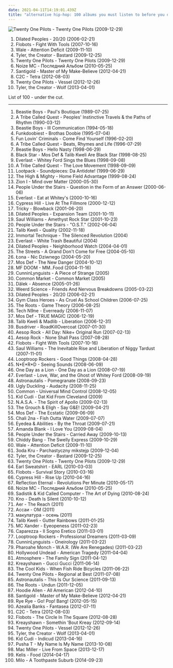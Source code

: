 ```yaml
---
date: 2021-04-11T14:19:01.439Z
title: "alternative hip-hop: 100 albums you must listen to before you die"
---
```

![Twenty One Pilots - Twenty One Pilots (2009-12-29)](http://coverartarchive.org/release/f962ee2d-41cd-4a47-8f8c-dc402eacfaf3/10077631133-500.jpg "Twenty One Pilots - Twenty One Pilots (2009-12-29)")
<ol class="albums">
<li data-cover="http://coverartarchive.org/release/c6647f41-74bf-4eab-b4ab-5f7fa32ae7aa/15794553870-500.jpg" data-tags="hip-hop, alternative hip-hop" role="button">Dilated Peoples - 20/20 (2006-02-21)</li>
<li data-cover="http://coverartarchive.org/release/c46652d5-53ec-4c2e-aeb2-a65852099d3c/1398538098-500.jpg" data-tags="hip-hop" role="button">Flobots - Fight With Tools (2007-10-16)</li>
<li data-cover="http://coverartarchive.org/release/7fe11570-db06-4d5a-8e53-d841c8cc6b37/6032925292-500.jpg" data-tags="hip hop" role="button">Wale - Attention Deficit (2009-11-10)</li>
<li data-cover="http://coverartarchive.org/release/f92d68fa-db21-4938-b72d-bfe05256e13f/1674767529-500.jpg" data-tags="rap, horrorcore" role="button">Tyler, the Creator - Bastard (2009-12-25)</li>
<li data-cover="http://coverartarchive.org/release/f962ee2d-41cd-4a47-8f8c-dc402eacfaf3/10077631133-500.jpg" data-tags="hip-hop, indie, alternative, emo, rap, alternative pop, alternative hip-hop, pop rap, twenty one pilots,  alternative,  indie pop,  pop,  male vocalists,  alternative pop,  emo,  emo pop" role="button">Twenty One Pilots - Twenty One Pilots (2009-12-29)</li>
<li data-cover="http://coverartarchive.org/release/4b694997-ffff-4e17-b3fa-2eff8fd5e30e/10588245317-500.jpg" data-tags="nozi mc, russian, alternative hip-hop" role="button">Noize MC - Последний Альбом (2010-05-25)</li>
<li data-cover="http://coverartarchive.org/release/d80496fb-c5ea-4625-adb3-1b3dbabd0fae/2216131525-500.jpg" data-tags="electronic, indie, dub, new wave" role="button">Santigold - Master of My Make-Believe (2012-04-21)</li>
<li data-cover="http://coverartarchive.org/release/8befc8d5-2418-459a-9001-85afb05a0aad/1913101833-500.jpg" data-tags="electro" role="button">C2C - Tetra (2012-08-03)</li>
<li data-cover="http://coverartarchive.org/release/77f25b0b-bb51-44fb-b7b5-9c5c391769dd/7221126832-500.jpg" data-tags="alternative" role="button">Twenty One Pilots - Vessel (2012-12-26)</li>
<li data-cover="http://coverartarchive.org/release/28b3139a-1905-4978-9004-9a170b1b64c6/8854274705-500.jpg" data-tags="hip-hop, rap" role="button">Tyler, the Creator - Wolf (2013-04-01)</li>
</ol>
List of 100 - under the cut.
<!-- more -->

_________________

<ol class="albums">
<li data-cover="http://coverartarchive.org/release/c5470b73-b208-4f26-97d7-a6d8f50921ed/2236356187-500.jpg" data-tags="hip-hop, 80s" role="button">
Beastie Boys - Paul's Boutique (1989-07-25)
</li>
<li data-cover="http://coverartarchive.org/release/a30577af-64e7-3e86-9930-556e3e5357b5/2934705740-500.jpg" data-tags="hip-hop" role="button">
A Tribe Called Quest - Peoples' Instinctive Travels & the Paths of Rhythm (1990-03-12)
</li>
<li data-cover="https://img.discogs.com/x-XBH8YKpwmafthP8SsFian0t6s=/fit-in/600x591/filters:strip_icc():format(jpeg):mode_rgb():quality(90)/discogs-images/R-6458210-1465577851-2875.jpeg.jpg" data-tags="hip-hop" role="button">
Beastie Boys - Ill Communication (1994-05-18)
</li>
<li data-cover="http://coverartarchive.org/release/0f6fe239-d416-4dbb-9f80-86cd5d6428f9/22927814474-500.jpg" data-tags="rap" role="button">
Funkdoobiest - Brothas Doobie (1995-07-04)
</li>
<li data-cover="http://coverartarchive.org/release/491fa74f-9af4-4f3d-a3fa-3711f602915c/23575106710-500.jpg" data-tags="funk, alternative" role="button">
Fun Lovin' Criminals - Come Find Yourself (1996-02-20)
</li>
<li data-cover="http://coverartarchive.org/release/a28ae1a5-577f-3324-95bf-e8cdb1595e3e/23815611613-500.jpg" data-tags="hip-hop, 90s, hip hop" role="button">
A Tribe Called Quest - Beats, Rhymes and Life (1996-07-29)
</li>
<li data-cover="http://coverartarchive.org/release/84a4ba6a-cc66-4a8b-b443-198646fbf85f/8508204852-500.jpg" data-tags="hip-hop, rap" role="button">
Beastie Boys - Hello Nasty (1998-06-29)
</li>
<li data-cover="http://coverartarchive.org/release/66df81d2-9787-3838-85fa-fa0de57990f3/24580063144-500.jpg" data-tags="hip hop, hip-hop" role="button">
Black Star - Mos Def & Talib Kweli Are Black Star (1998-08-25)
</li>
<li data-cover="http://coverartarchive.org/release/1e4d0890-9ee0-4020-a9dc-8528208fd3ab/1675399328-500.jpg" data-tags="albums by:everlast, rock" role="button">
Everlast - Whitey Ford Sings the Blues (1998-09-08)
</li>
<li data-cover="http://coverartarchive.org/release/0f8e60b8-26ce-4680-bfa1-e9593c598de7/16217608133-500.jpg" data-tags="hip-hop" role="button">
A Tribe Called Quest - The Love Movement (1998-09-09)
</li>
<li data-cover="http://coverartarchive.org/release/33420fae-4cf2-3aa2-b34f-708c4584a192/14285387016-500.jpg" data-tags="stones throw" role="button">
Lootpack - Soundpieces: Da Antidote! (1999-06-29)
</li>
<li data-cover="http://coverartarchive.org/release/80dc9693-3e9a-4570-8452-6ce3d6fb31d1/4528884990-500.jpg" data-tags="hip-hop, rap, underground hip-hop, 90s, alternative hip-hop, hhc 95-05 top 100, rawkus, hood, hot song, good new music, middle finger, he cuts so fresh" role="button">
The High & Mighty - Home Field Advantage (1999-08-24)
</li>
<li data-cover="http://coverartarchive.org/release/0c2c5aed-e1cf-3dc7-82c8-7936611d73f7/15200268076-500.jpg" data-tags="hiphop" role="button">
Zion I - Mind over Matter (2000-05-30)
</li>
<li data-cover="http://coverartarchive.org/release/fef2ef9a-4869-4a56-a902-a242b588fd41/15841150848-500.jpg" data-tags="underground hip hop" role="button">
People Under the Stairs - Question in the Form of an Answer (2000-06-06)
</li>
<li data-cover="http://coverartarchive.org/release/a9316270-de2f-474d-a90a-64b87c8552e0/17553518656-500.jpg" data-tags="rock" role="button">
Everlast - Eat at Whitey's (2000-10-16)
</li>
<li data-cover="http://coverartarchive.org/release/d10320a4-2469-4ae5-9157-a7f2c950cf5d/5052431361-500.jpg" data-tags="hip hop, live, alternative hip-hop" role="button">
Cypress Hill - Live At The Fillmore (2000-12-12)
</li>
<li data-cover="https://img.discogs.com/PGUuH0Vf9pSYFpNUt1bjQ_iyT6k=/fit-in/508x500/filters:strip_icc():format(jpeg):mode_rgb():quality(90)/discogs-images/R-2252237-1342980339-4303.jpeg.jpg" data-tags="trip-hop" role="button">
Tricky - Blowback (2001-06-20)
</li>
<li data-cover="http://coverartarchive.org/release/45bffb6b-5b13-3df8-9ae1-e782662a6de0/15794560352-500.jpg" data-tags="hip-hop, underground hip hop" role="button">
Dilated Peoples - Expansion Team (2001-10-11)
</li>
<li data-cover="http://coverartarchive.org/release/d23bd8bc-44f4-452d-b3c7-0ef0411ffbe7/23983612574-500.jpg" data-tags="hip hop, hip-hop" role="button">
Saul Williams - Amethyst Rock Star (2001-10-23)
</li>
<li data-cover="http://coverartarchive.org/release/79d35845-7b0b-4624-9999-a13ca25c653f/4766809847-500.jpg" data-tags="hip hop" role="button">
People Under the Stairs - "O.S.T." (2002-06-04)
</li>
<li data-cover="http://coverartarchive.org/release/07041b80-aa46-4f9f-bd7e-d4400d627180/2801140623-500.jpg" data-tags="hip-hop" role="button">
Talib Kweli - Quality (2002-11-18)
</li>
<li data-cover="http://coverartarchive.org/release/a6e65a1d-3948-497f-8a0b-e769c1378793/4794566468-500.jpg" data-tags="alternative hip-hop, excellent lyricism, educate yourself, real life rhymes, lyrics to learn from" role="button">
Immortal Technique - The Silenced Revolution (2004)
</li>
<li data-cover="https://img.discogs.com/xdYNTGT-Q2m47QmLbwzyEuL7zII=/fit-in/472x464/filters:strip_icc():format(jpeg):mode_rgb():quality(90)/discogs-images/R-3243290-1378870863-5538.jpeg.jpg" data-tags="hip-hop, rock" role="button">
Everlast - White Trash Beautiful (2004)
</li>
<li data-cover="http://coverartarchive.org/release/961a9baf-2171-3502-93cd-81ad0408a0f4/15794565428-500.jpg" data-tags="hip-hop, alternative hip-hop" role="button">
Dilated Peoples - Neighborhood Watch (2004-04-01)
</li>
<li data-cover="http://coverartarchive.org/release/2e24044e-a62d-38cd-a81c-bb18568d69f7/16604406384-500.jpg" data-tags="hip-hop, hip hop" role="button">
The Streets - A Grand Don't Come for Free (2004-05-10)
</li>
<li data-cover="http://coverartarchive.org/release/c723208b-989f-41fb-bb63-235b1bbc3830/6854999473-500.jpg" data-tags="polish" role="button">
Łona - Nic Dziwnego (2004-05-20)
</li>
<li data-cover="http://coverartarchive.org/release/56c76359-e7d8-465c-8e84-fdcce75dbb80/2977936650-500.jpg" data-tags="hip-hop, hip hop" role="button">
Mos Def - The New Danger (2004-10-12)
</li>
<li data-cover="https://img.discogs.com/UjsKkHh5Px5-9nu6qaFI4y7X100=/fit-in/566x566/filters:strip_icc():format(jpeg):mode_rgb():quality(90)/discogs-images/R-1047581-1587057449-6690.jpeg.jpg" data-tags="hip-hop, rap" role="button">
MF DOOM - MM..Food (2004-11-16)
</li>
<li data-cover="http://coverartarchive.org/release/ae68abf2-c6f2-4a21-9a42-8322a643bad4/8736889604-500.jpg" data-tags="hip hop" role="button">
CunninLynguists - A Piece of Strange (2005)
</li>
<li data-cover="http://coverartarchive.org/release/dc879fc4-6855-43f7-afe6-ee8437fda951/15079203249-500.jpg" data-tags="hip-hop, underground hip-hop, conscious hip-hop" role="button">
Common Market - Common Market (2005)
</li>
<li data-cover="https://img.discogs.com/VlXTau7FjwjD25UR11xmseduAug=/fit-in/600x593/filters:strip_icc():format(jpeg):mode_rgb():quality(90)/discogs-images/R-317568-1241211810.jpeg.jpg" data-tags="hip-hop, abstract hip-hop, experimental hip-hop" role="button">
Dälek - Absence (2005-01-26)
</li>
<li data-cover="https://img.discogs.com/lgHgh8vCg-GD94E7lya4KOA_xSA=/fit-in/470x470/filters:strip_icc():format(jpeg):mode_rgb():quality(90)/discogs-images/R-2923753-1307512573.jpeg.jpg" data-tags="hip-hop, alternative hip-hop" role="button">
Weerd Science - Friends And Nervous Breakdowns (2005-03-22)
</li>
<li data-cover="http://coverartarchive.org/release/c6647f41-74bf-4eab-b4ab-5f7fa32ae7aa/15794553870-500.jpg" data-tags="hip-hop, alternative hip-hop" role="button">
Dilated Peoples - 20/20 (2006-02-21)
</li>
<li data-cover="https://img.discogs.com/_pytQNoFquAHXxTr4S3Gy2D3VWo=/fit-in/189x189/filters:strip_icc():format(jpeg):mode_rgb():quality(90)/discogs-images/R-796427-1174893064.jpeg.jpg" data-tags="hip-hop" role="button">
Gym Class Heroes - As Cruel As School Children (2006-07-25)
</li>
<li data-cover="https://img.discogs.com/vJCvSS6S95nfXvm5FYP-_rDcD6E=/fit-in/590x588/filters:strip_icc():format(jpeg):mode_rgb():quality(90)/discogs-images/R-780773-1167308486.jpeg.jpg" data-tags="hip-hop" role="button">
The Roots - Game Theory (2006-08-25)
</li>
<li data-cover="http://coverartarchive.org/release/21b03748-3bb5-4b24-8e7d-14e47eee80ca/13921216200-500.jpg" data-tags="rap, rapcore, alternative hip-hop" role="button">
Tech N9ne - Everready (2006-11-07)
</li>
<li data-cover="http://coverartarchive.org/release/c8dcdb67-d137-4fd8-bbf0-3d043e85a06f/3361363395-500.jpg" data-tags="hip hop" role="button">
Mos Def - TRUE MAGIC (2006-12-19)
</li>
<li data-cover="https://img.discogs.com/JYt7-eh8kUxyf6HWwxSIELxI1RI=/fit-in/484x500/filters:strip_icc():format(jpeg):mode_rgb():quality(90)/discogs-images/R-871335-1167642514.jpeg.jpg" data-tags="hip-hop, hip hop, underground hip-hop, alternative hip-hop, jazz-hop, east coast rap, good hip-hop" role="button">
Talib Kweli & Madlib - Liberation (2006-12-31)
</li>
<li data-cover="http://coverartarchive.org/release/70c83dce-7a69-4f26-a925-2e536faf4b5e/16076458664-500.jpg" data-tags="hip-hop" role="button">
Busdriver - RoadKillOvercoat (2007-01-30)
</li>
<li data-cover="https://img.discogs.com/MxIEbXM2FfNC6CFSi0FE9fuaamE=/fit-in/600x600/filters:strip_icc():format(jpeg):mode_rgb():quality(90)/discogs-images/R-1122226-1193789791.jpeg.jpg" data-tags="hip hop, rock, alternative, alternative hip-hop" role="button">
Aesop Rock - All Day: Nike+ Original Run (2007-02-13)
</li>
<li data-cover="http://coverartarchive.org/release/b0885908-cbe2-4e51-95d8-c4f3b9721ad6/2386174869-500.jpg" data-tags="hip-hop" role="button">
Aesop Rock - None Shall Pass (2007-08-28)
</li>
<li data-cover="http://coverartarchive.org/release/c46652d5-53ec-4c2e-aeb2-a65852099d3c/1398538098-500.jpg" data-tags="hip-hop" role="button">
Flobots - Fight With Tools (2007-10-16)
</li>
<li data-cover="http://coverartarchive.org/release/0a8a4523-0288-467b-b028-0b0e72dd52b7/2810122194-500.jpg" data-tags="trent reznor, alternative hip-hop" role="button">
Saul Williams - The Inevitable Rise and Liberation of Niggy Tardust (2007-11-01)
</li>
<li data-cover="http://coverartarchive.org/release/542f1d3a-91ea-4501-82b8-bba39f0eab13/22549698830-500.jpg" data-tags="hip-hop" role="button">
Looptroop Rockers - Good Things (2008-04-28)
</li>
<li data-cover="https://img.discogs.com/sAHiZ1GQVMxSrV1dwSAi5FPOqL4=/fit-in/600x600/filters:strip_icc():format(jpeg):mode_rgb():quality(90)/discogs-images/R-3646806-1516228829-9542.jpeg.jpg" data-tags="hip-hop" role="button">
N*E*R*D - Seeing Sounds (2008-06-09)
</li>
<li data-cover="https://img.discogs.com/mkLY91OJiGwNvrwxERyq50J4Mz8=/fit-in/600x600/filters:strip_icc():format(jpeg):mode_rgb():quality(90)/discogs-images/R-1404325-1580767308-9603.png.jpg" data-tags="alternative rock, rapcore" role="button">
One Day as a Lion - One Day as a Lion (2008-07-19)
</li>
<li data-cover="http://coverartarchive.org/release/b8d9eca5-3187-476a-88b8-ce56cb4dfb0d/27286047845-500.jpg" data-tags="hip hop, rock, blues" role="button">
Everlast - Love, War, and the Ghost of Whitey Ford (2008-09-19)
</li>
<li data-cover="http://coverartarchive.org/release/9bfb0888-079c-4928-96ff-0a8fbf4e0092/2201133972-500.jpg" data-tags="hip-hop" role="button">
Astronautalis - Pomegranate (2008-09-23)
</li>
<li data-cover="https://img.discogs.com/-xfuayI-hGFI4IGLCKfmjdadnYs=/fit-in/600x600/filters:strip_icc():format(jpeg):mode_rgb():quality(90)/discogs-images/R-1577171-1402651151-5162.jpeg.jpg" data-tags="hip hop, groovy, alternative hip-hop" role="button">
Ugly Duckling - Audacity (2008-11-25)
</li>
<li data-cover="http://coverartarchive.org/release/e615115f-81cc-4647-bde5-eff6d6828cf7/21276824220-500.jpg" data-tags="hip-hop" role="button">
Common - Universal Mind Control (2008-12-05)
</li>
<li data-cover="http://coverartarchive.org/release/923f472e-10c9-4411-88c7-e2ebde8d0e3b/1503538542-500.jpg" data-tags="hip hop, kid cudi" role="button">
Kid Cudi - Dat Kid From Cleveland (2009)
</li>
<li data-cover="http://coverartarchive.org/release/050fd0a7-6dfd-4db8-baca-e57375ac9eff/4520585290-500.jpg" data-tags="hip hop, dance, funk, alternative hip-hop" role="button">
N.A.S.A. - The Spirit of Apollo (2009-02-13)
</li>
<li data-cover="https://img.discogs.com/RyfpWzVEXxoUu2jAOi7i0MczKNo=/fit-in/350x350/filters:strip_icc():format(jpeg):mode_rgb():quality(90)/discogs-images/R-6320447-1416399159-6393.jpeg.jpg" data-tags="hip hop, alternative hip-hop, underground hiphop" role="button">
The Grouch & Eligh - Say G&E! (2009-04-21)
</li>
<li data-cover="http://coverartarchive.org/release/c131cfbf-5024-4a50-a27b-366f04d3fcd8/1674181130-500.jpg" data-tags="hip hop, hip-hop" role="button">
Mos Def - The Ecstatic (2009-06-09)
</li>
<li data-cover="https://img.discogs.com/LDXVDR5EoS0n9f_TLCm0rf35ZWg=/fit-in/150x150/filters:strip_icc():format(jpeg):mode_rgb():quality(90)/discogs-images/R-1840182-1295385670.jpeg.jpg" data-tags="hip hop" role="button">
Chali 2na - Fish Outta Water (2009-07-07)
</li>
<li data-cover="http://coverartarchive.org/release/ec0ec5b0-de57-410d-a640-8e072cc13f10/3436243526-500.jpg" data-tags="hip-hop, grunge, experimental, indie rock, underground hip-hop, alternative hip-hop, rap rock, my fav, parts of the body" role="button">
Eyedea & Abilities - By the Throat (2009-07-21)
</li>
<li data-cover="https://img.discogs.com/_gMnPujlN9AT4zUPw0Ct1BHZNsQ=/fit-in/320x303/filters:strip_icc():format(jpeg):mode_rgb():quality(90)/discogs-images/R-1876353-1249499089.jpeg.jpg" data-tags="electronic" role="button">
Amanda Blank - I Love You (2009-08-04)
</li>
<li data-cover="http://coverartarchive.org/release/4dad8c35-f344-49d4-ab35-bb3a72c997b1/16156237210-500.jpg" data-tags="hip-hop, hip hop, west coast, groovy, alternative hip-hop, jazz hop, independent hip-hop, puts, indie g-funk, golden era feel" role="button">
People Under the Stairs - Carried Away (2009-10-13)
</li>
<li data-cover="https://img.discogs.com/YNA3QFzyfL4lRKYkPbUXu955als=/fit-in/600x600/filters:strip_icc():format(jpeg):mode_rgb():quality(90)/discogs-images/R-6354960-1417205837-9595.jpeg.jpg" data-tags="electronic, hip hop, alternative, rap, groovy, alternative hip-hop" role="button">
Chiddy Bang - The Swelly Express (2009-10-29)
</li>
<li data-cover="http://coverartarchive.org/release/7fe11570-db06-4d5a-8e53-d841c8cc6b37/6032925292-500.jpg" data-tags="hip hop" role="button">
Wale - Attention Deficit (2009-11-10)
</li>
<li data-cover="http://coverartarchive.org/release/acc876c8-0c22-4c65-bbce-920d8a49eef9/8977335496-500.jpg" data-tags="hip hop, dancehall, alternative hip-hop" role="button">
3oda Kru - Parchastyczny mikstejp (2009-12-04)
</li>
<li data-cover="http://coverartarchive.org/release/f92d68fa-db21-4938-b72d-bfe05256e13f/1674767529-500.jpg" data-tags="rap, horrorcore" role="button">
Tyler, the Creator - Bastard (2009-12-25)
</li>
<li data-cover="http://coverartarchive.org/release/f962ee2d-41cd-4a47-8f8c-dc402eacfaf3/10077631133-500.jpg" data-tags="hip-hop, indie, alternative, emo, rap, alternative pop, alternative hip-hop, pop rap, twenty one pilots,  alternative,  indie pop,  pop,  male vocalists,  alternative pop,  emo,  emo pop" role="button">
Twenty One Pilots - Twenty One Pilots (2009-12-29)
</li>
<li data-cover="http://coverartarchive.org/release/30648efa-3981-409c-8f85-9b92e194d736/4765759405-500.jpg" data-tags="hardcore hip-hop" role="button">
Earl Sweatshirt - EARL (2010-03-03)
</li>
<li data-cover="https://img.discogs.com/jVhD2t-MCj52UbrwsoYG_YZAlzw=/fit-in/600x600/filters:strip_icc():format(jpeg):mode_rgb():quality(90)/discogs-images/R-2523458-1288654372.jpeg.jpg" data-tags="rock, alternative rock, hip-hop" role="button">
Flobots - Survival Story (2010-03-16)
</li>
<li data-cover="http://coverartarchive.org/release/f6f6704a-1bd1-4fa8-9acd-e340e669e48a/23246348312-500.jpg" data-tags="hip hop, hip-hop" role="button">
Cypress Hill - Rise Up (2010-04-16)
</li>
<li data-cover="http://coverartarchive.org/release/bd0c27d3-89ec-3958-b213-8f04ba8e0e60/1495574905-500.jpg" data-tags="hip hop, independent hip-hop" role="button">
Reflection Eternal - Revolutions Per Minute (2010-05-17)
</li>
<li data-cover="http://coverartarchive.org/release/4b694997-ffff-4e17-b3fa-2eff8fd5e30e/10588245317-500.jpg" data-tags="nozi mc, russian, alternative hip-hop" role="button">
Noize MC - Последний Альбом (2010-05-25)
</li>
<li data-cover="http://coverartarchive.org/release/0b8b097a-361b-4947-a165-0bf3845bbcc5/5815888604-500.jpg" data-tags="hip hop, alternative hip-hop" role="button">
Sadistik & Kid Called Computer - The Art of Dying (2010-08-24)
</li>
<li data-cover="http://coverartarchive.org/release/d6d61b7d-6955-46ce-ba77-cfae76cf4fde/6289209896-500.jpg" data-tags="hip-hop" role="button">
Kno - Death Is Silent (2010-10-12)
</li>
<li data-cover="https://img.discogs.com/-paFE3NF4xDopsoDDYqb_0dLTXs=/fit-in/585x593/filters:strip_icc():format(jpeg):mode_rgb():quality(90)/discogs-images/R-1156665-1212757347.jpeg.jpg" data-tags="hip-hop, alternative hip-hop" role="button">
Aer - The Reach (2011)
</li>
<li data-cover="https://img.discogs.com/gPyYTAhmT-SyeMSguqoahNxLpEw=/fit-in/463x464/filters:strip_icc():format(jpeg):mode_rgb():quality(90)/discogs-images/R-3841187-1373451969-3806.jpeg.jpg" data-tags="hip-hop, trip-hop, rap, piano, atmospheric, alternative hip-hop" role="button">
Ассаи - ОМ (2011)
</li>
<li data-cover="http://coverartarchive.org/release/c643ae6b-5907-4d2b-ba77-4ed178426652/22556648412-500.jpg" data-tags="abstract hip-hop" role="button">
макулатура - осень (2011)
</li>
<li data-cover="https://img.discogs.com/QmiZqmwmdfr392KBGMCPo0Ln3ZQ=/fit-in/600x533/filters:strip_icc():format(jpeg):mode_rgb():quality(90)/discogs-images/R-2665892-1562547335-3836.jpeg.jpg" data-tags="hip hop, rap" role="button">
Talib Kweli - Gutter Rainbows (2011-01-25)
</li>
<li data-cover="https://img.discogs.com/kRCkorCNVqkcUzhDICBaA-loSmY=/fit-in/300x300/filters:strip_icc():format(jpeg):mode_rgb():quality(90)/discogs-images/R-3504467-1333053283.jpeg.jpg" data-tags="electronic, reggae, experimental, dubstep, idm, alternative hip-hop" role="button">
MC Xander - Eyeopeness (2011-02-23)
</li>
<li data-cover="http://coverartarchive.org/release/4560c527-adfb-4c17-ba12-b7d8ee9e34a5/6804876139-500.jpg" data-tags="rock, reggae, rap, crazy, song-writer, alternative hip-hop, 10s, cantautore, caparezza" role="button">
Caparezza - Il Sogno Eretico (2011-03-01)
</li>
<li data-cover="https://via.placeholder.com/450" data-tags="hip hop, groovy, alternative hip-hop" role="button">
Looptroop Rockers - Professional Dreamers (2011-03-09)
</li>
<li data-cover="http://coverartarchive.org/release/ac3b9888-d183-482f-a901-98adc841dc48/8576156326-500.jpg" data-tags="underground hip-hop, alternative hip-hop" role="button">
CunninLynguists - Oneirology (2011-03-22)
</li>
<li data-cover="https://img.discogs.com/LqHmpQmv7SQ4y0V9wI0BA-31EHo=/fit-in/445x400/filters:strip_icc():format(jpeg):mode_rgb():quality(90)/discogs-images/R-2788467-1301492671.jpeg.jpg" data-tags="hip hop, underground hip-hop" role="button">
Pharoahe Monch - W.A.R. (We Are Renegades) (2011-03-22)
</li>
<li data-cover="http://coverartarchive.org/release/47b630d5-aa87-4393-8d66-3bf5733c4774/10712441230-500.jpg" data-tags="rapcore" role="button">
Hollywood Undead - American Tragedy (2011-04-04)
</li>
<li data-cover="http://coverartarchive.org/release/1b6ace01-0554-431b-a2f9-4ea63c75e23c/955252091-500.jpg" data-tags="hip hop, alternative hip-hop" role="button">
Atmosphere - The Family Sign (2011-04-12)
</li>
<li data-cover="http://coverartarchive.org/release/65ba2f38-3e3c-4f8f-abc2-45d721c31b3b/2576455183-500.jpg" data-tags="kreayshawn" role="button">
Kreayshawn - Gucci Gucci (2011-06-14)
</li>
<li data-cover="http://coverartarchive.org/release/e1b98241-60d5-4895-8ee4-87f106bd8a24/4793484779-500.jpg" data-tags="hip-hop, rap, alternative hip-hop" role="button">
The Cool Kids - When Fish Ride Bicycles (2011-06-22)
</li>
<li data-cover="http://coverartarchive.org/release/f4a3f76f-959e-46e9-bfdb-59d8ba3066e1/3742879315-500.jpg" data-tags="electronic, rap" role="button">
Twenty One Pilots - Regional at Best (2011-07-08)
</li>
<li data-cover="http://coverartarchive.org/release/27b537fb-33ea-48ab-bb1e-7453aa0d7e1d/3258588413-500.jpg" data-tags="alternative" role="button">
Astronautalis - This Is Our Science (2011-09-13)
</li>
<li data-cover="http://coverartarchive.org/release/17105002-a6fd-4f92-9589-aa7f98073638/4785732549-500.jpg" data-tags="hip hop" role="button">
The Roots - Undun (2011-12-05)
</li>
<li data-cover="http://coverartarchive.org/release/f7b8fff0-445f-48ad-9b66-4e48c4060b4f/5507996174-500.jpg" data-tags="rap" role="button">
Hoodie Allen - All American (2012-04-10)
</li>
<li data-cover="http://coverartarchive.org/release/d80496fb-c5ea-4625-adb3-1b3dbabd0fae/2216131525-500.jpg" data-tags="electronic, indie, dub, new wave" role="button">
Santigold - Master of My Make-Believe (2012-04-21)
</li>
<li data-cover="http://coverartarchive.org/release/c413466c-4fa7-4009-9e84-f66ab6e25b83/982630096-500.jpg" data-tags="hip-hop, rap, electro, alternative hip-hop, baltimore club, most anticipated albums of 2011" role="button">
Rye Rye - Go! Pop! Bang! (2012-05-15)
</li>
<li data-cover="http://coverartarchive.org/release/c041d785-6b72-47f2-a8db-79fdb4067b4a/1472209895-500.jpg" data-tags="alternative, rap, hip-house, seapunk" role="button">
Azealia Banks - Fantasea (2012-07-11)
</li>
<li data-cover="http://coverartarchive.org/release/8befc8d5-2418-459a-9001-85afb05a0aad/1913101833-500.jpg" data-tags="electro" role="button">
C2C - Tetra (2012-08-03)
</li>
<li data-cover="http://coverartarchive.org/release/0bd679c7-bea0-4681-83c8-ea2bfecf3641/1865564816-500.jpg" data-tags="hip-hop, rock, alternative rock, rap, political, alternative hip-hop, rap rock" role="button">
Flobots - The Circle In The Square (2012-08-28)
</li>
<li data-cover="http://coverartarchive.org/release/0ab0cb1e-eac0-4baa-9f6d-cbdc91804703/7528760516-500.jpg" data-tags="alternative hip-hop, swag overload" role="button">
Kreayshawn - Somethin 'Bout Kreay (2012-09-14)
</li>
<li data-cover="http://coverartarchive.org/release/77f25b0b-bb51-44fb-b7b5-9c5c391769dd/7221126832-500.jpg" data-tags="alternative" role="button">
Twenty One Pilots - Vessel (2012-12-26)
</li>
<li data-cover="http://coverartarchive.org/release/28b3139a-1905-4978-9004-9a170b1b64c6/8854274705-500.jpg" data-tags="hip-hop, rap" role="button">
Tyler, the Creator - Wolf (2013-04-01)
</li>
<li data-cover="http://coverartarchive.org/release/53351ea5-0a4f-42ff-9bee-4a7d3c43fda8/7420843359-500.jpg" data-tags="kid cudi" role="button">
Kid Cudi - Indicud (2013-04-16)
</li>
<li data-cover="http://coverartarchive.org/release/212447aa-119a-406f-b368-983f69e18b2e/5589553882-500.jpg" data-tags="rap, gangsta rap" role="button">
Pusha T - My Name Is My Name (2013-10-08)
</li>
<li data-cover="http://coverartarchive.org/release/dee46bb1-a40f-4208-8bcc-a8c31a67adbc/6408762583-500.jpg" data-tags="hip-hop, hip hop, rap, alternative hip-hop, jazz hip-hop, mac miller" role="button">
Mac Miller - Live From Space (2013-12-17)
</li>
<li data-cover="https://img.discogs.com/fW5GbF5AiZEpzS9PAr3-IcDNe48=/fit-in/600x539/filters:strip_icc():format(jpeg):mode_rgb():quality(90)/discogs-images/R-14934050-1614784564-7963.jpeg.jpg" data-tags="soul, funk" role="button">
Kelis - Food (2014-04-17)
</li>
<li data-cover="https://img.discogs.com/Aw3SWdUni5Nu5am4-LxNv2-RTSY=/fit-in/600x602/filters:strip_icc():format(jpeg):mode_rgb():quality(90)/discogs-images/R-6119143-1603471626-8714.jpeg.jpg" data-tags="hip-hop" role="button">
Milo - A Toothpaste Suburb (2014-09-23)
</li>
</ol>
